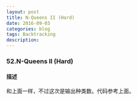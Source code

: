 ```yaml
---
layout: post
title: N-Queens II (Hard)
date: 2016-09-03
categories: blog
tags: Backtracking
description:
---
```


### 52.N-Queens II (Hard)

#### 描述

和上面一样，不过这次是输出种类数。代码参考上面。

